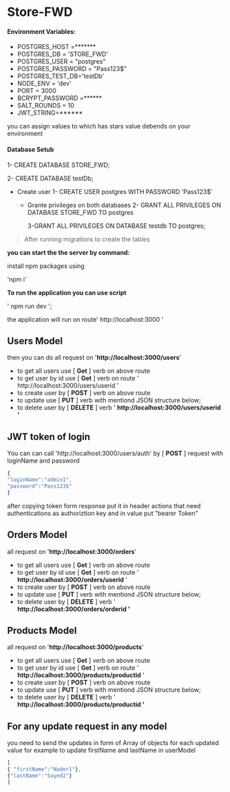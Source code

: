 # Store-FWD

#### Environment Variables:

* POSTGRES_HOST =*******
* POSTGRES_DB = 'STORE_FWD'
* POSTGRES_USER = "postgres"
* POSTGRES_PASSWORD = "Pass123$"
* POSTGRES_TEST_DB='testDb'
* NODE_ENV = 'dev'
* PORT = 3000
* BCRYPT_PASSWORD =******
* SALT_ROUNDS = 10
* JWT_STRING=******

you can assign values to which has stars value debends on your environment

#### Database Setub

1-  CREATE DATABASE STORE_FWD;

2- CREATE DATABASE testDb;

- Create user
  1- CREATE USER postgres  WITH PASSWORD 'Pass123$'

  - Grante privileges on both databases
    2- GRANT ALL PRIVILEGES ON DATABASE STORE_FWD TO postgres

    3-GRANT ALL PRIVILEGES ON DATABASE testdb TO postgres;

> After running migrations to create the tables

**you can start the the server by command:**

install npm packages using 

'npm i'

**To run the application you can use script**

' npm run dev ';

the application will run on route' http://localhost:3000 '

## Users Model

then you can do all request on '**http://localhost:3000/users**'

* to get all users use [ **Get** ] verb on above route
* to get user by id use [ **Get** ] verb on  route ' http://localhost:3000/users/userid '
* to create user by [ **POST** ] verb on above route
* to update use [ **PUT** ] verb with mentiond JSON structure below;
* to delete user by [ **DELETE** ] verb ' **http://localhost:3000/users/userid '**

## JWT token of login

You can can call 'http://localhost:3000/users/auth' by [ **POST** ] request with loginName and password

```javascript
{
"loginName":"admin1",
"password":"Pass123$"
}
```

after copying token form response put it in header actions that need authentications as authoriztion key and in value put "bearer Token"

## Orders Model

all request on '**http://localhost:3000/orders**'

* to get all users use [ **Get** ] verb on above route
* to get user by id use [ **Get** ] verb on  route ' **http://localhost:3000/orders/userid** '
* to create user by [ **POST** ] verb on above route
* to update use [ **PUT** ] verb with mentiond JSON structure below;
* to delete user by [ **DELETE** ] verb ' **http://localhost:3000/orders/orderid '**

## Products Model

all request on '**http://localhost:3000/products**'

* to get all users use [ **Get** ] verb on above route
* to get user by id use [ **Get** ] verb on  route ' **http://localhost:3000/products/productid** '
* to create user by [ **POST** ] verb on above route
* to update use [ **PUT** ] verb with mentiond JSON structure below;
* to delete user by [ **DELETE** ] verb ' **http://localhost:3000/products/productid '**

## For any update request in any model

you need to send the updates in form of Array of objects for each updated value for example to update firstName and lastName in userModel

```javascript
[
{ "firstName":"Nader1"},
{"lastName":"Sayed2"}
]
```
